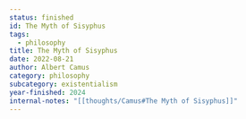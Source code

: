 ```yaml
---
status: finished
id: The Myth of Sisyphus
tags:
  - philosophy
title: The Myth of Sisyphus
date: 2022-08-21
author: Albert Camus
category: philosophy
subcategory: existentialism
year-finished: 2024
internal-notes: "[[thoughts/Camus#The Myth of Sisyphus]]"
---
```

